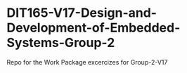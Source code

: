# DIT165-V17-Design-and-Development-of-Embedded-Systems-Group-2
Repo for the Work Package excercizes for Group-2-V17
